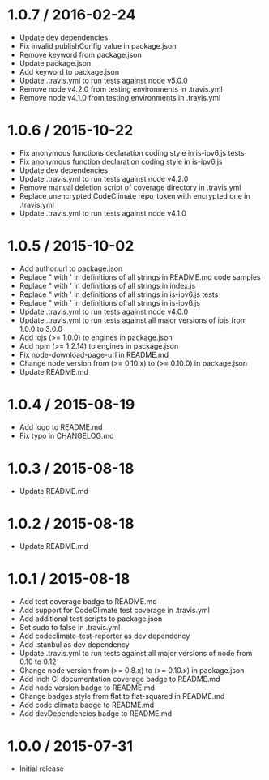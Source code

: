 1.0.7 / 2016-02-24
==================

* Update dev dependencies
* Fix invalid publishConfig value in package.json
* Remove keyword from package.json
* Update package.json
* Add keyword to package.json
* Update .travis.yml to run tests against node v5.0.0
* Remove node v4.2.0 from testing environments in .travis.yml
* Remove node v4.1.0 from testing environments in .travis.yml

1.0.6 / 2015-10-22
==================

* Fix anonymous functions declaration coding style in is-ipv6.js tests
* Fix anonymous function declaration coding style in is-ipv6.js
* Update dev dependencies
* Update .travis.yml to run tests against node v4.2.0
* Remove manual deletion script of coverage directory in .travis.yml
* Replace unencrypted CodeClimate repo_token with encrypted one in .travis.yml
* Update .travis.yml to run tests against node v4.1.0

1.0.5 / 2015-10-02
==================

* Add author.url to package.json
* Replace " with ' in definitions of all strings in README.md code samples
* Replace " with ' in definitions of all strings in index.js
* Replace " with ' in definitions of all strings in is-ipv6.js tests
* Replace " with ' in definitions of all strings in is-ipv6.js
* Update .travis.yml to run tests against node v4.0.0
* Update .travis.yml to run tests against all major versions of iojs from 1.0.0 to 3.0.0
* Add iojs (>= 1.0.0) to engines in package.json
* Add npm (>= 1.2.14) to engines in package.json
* Fix node-download-page-url in README.md
* Change node version from (>= 0.10.x) to (>= 0.10.0) in package.json
* Update README.md

1.0.4 / 2015-08-19
==================

* Add logo to README.md
* Fix typo in CHANGELOG.md

1.0.3 / 2015-08-18
==================

* Update README.md

1.0.2 / 2015-08-18
==================

* Update README.md

1.0.1 / 2015-08-18
==================

* Add test coverage badge to README.md
* Add support for CodeClimate test coverage in .travis.yml
* Add additional test scripts to package.json
* Set sudo to false in .travis.yml
* Add codeclimate-test-reporter as dev dependency
* Add istanbul as dev dependency
* Update .travis.yml to run tests against all major versions of node from 0.10 to 0.12
* Change node version from (>= 0.8.x) to (>= 0.10.x) in package.json
* Add Inch CI documentation coverage badge to README.md
* Add node version badge to README.md
* Change badges style from flat to flat-squared in README.md
* Add code climate badge to README.md
* Add devDependencies badge to README.md

1.0.0 / 2015-07-31
==================

* Initial release
